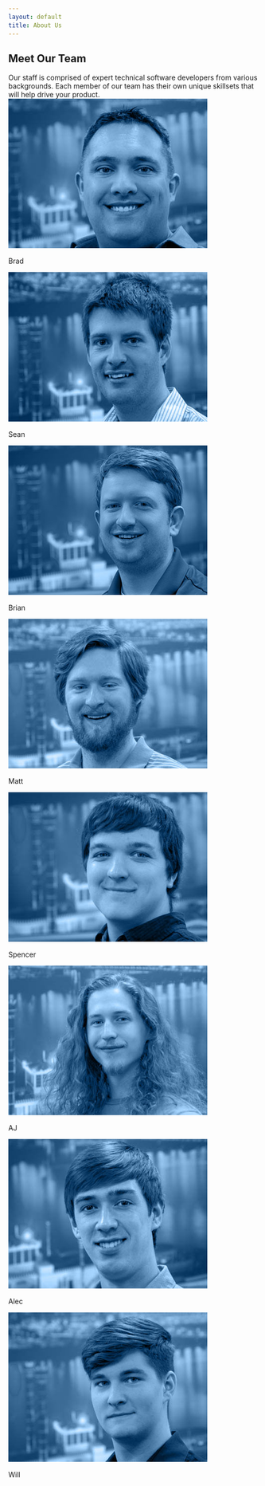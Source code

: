 ```yaml
---
layout: default
title: About Us
---
```


<section class="sh-intro">
    <div class="sh-tagline">
        <h2 class="sh-header-lines"><span>Meet Our Team</span></h2>
    </div>
    <div class="sh-description">
        Our staff is comprised of expert technical software developers from various backgrounds. Each member of our team has their own unique skillsets that will help drive your product.
    </div>
    <div class="sh-about-us">
        <div class="sh-team-members-container">
            <div class="sh-team-members">
                <div class="sh-team-member">
                    <img class="sh-team-member-image" src="/images/brad-small-blue.jpg" alt="Brad" title="Brad" />
                    <p class="sh-team-member-name">Brad</p>
                </div>
                <div class="sh-team-member">
                    <img class="sh-team-member-image" src="/images/sean-small-blue.jpg" alt="Sean" title="Brad" />
                    <p class="sh-team-member-name">Sean</p>
                </div>
                <div class="sh-team-member">
                    <img class="sh-team-member-image" src="/images/brian-small-blue.jpg" alt="Brian" title="Brad" />
                    <p class="sh-team-member-name">Brian</p>
                </div>
                <div class="sh-team-member">
                    <img class="sh-team-member-image" src="/images/matt-small-blue.jpg" alt="Matt" title="Matt" />
                    <p class="sh-team-member-name">Matt</p>
                </div>
                <div class="sh-team-member">
                    <img class="sh-team-member-image" src="/images/spencer-small-blue.jpg" alt="Spencer" title="Spencer" />
                    <p class="sh-team-member-name">Spencer</p>
                </div>
                <div class="sh-team-member">
                    <img class="sh-team-member-image" src="/images/AJ-small-blue.jpg" alt="AJ" title="AJ" />
                    <p class="sh-team-member-name">AJ</p>
                </div>
                <div class="sh-team-member">
                    <img class="sh-team-member-image" src="/images/alec-small-blue.jpg" alt="Alec" title="Alec" />
                    <p class="sh-team-member-name">Alec</p>
                </div>
                <div class="sh-team-member">
                    <img class="sh-team-member-image" src="/images/will-small-blue.jpg" alt="Will" title="Will" />
                    <p class="sh-team-member-name">Will</p>
                </div>
            </div>
        </div>
    </div>
</section>